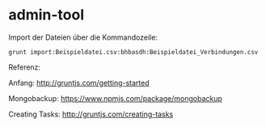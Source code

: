 # admin-tool

Import der Dateien über die Kommandozeile:
```
grunt import:Beispieldatei.csv:bhbasdh:Beispieldatei_Verbindungen.csv
```

Referenz:

Anfang:
http://gruntjs.com/getting-started

Mongobackup:
https://www.npmjs.com/package/mongobackup

Creating Tasks:
http://gruntjs.com/creating-tasks